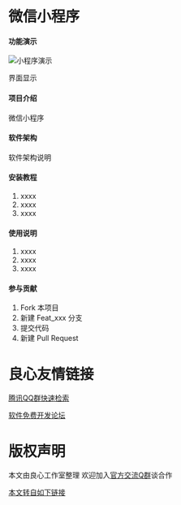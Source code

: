 # 微信小程序
#### 功能演示
![小程序演示](https://gitee.com/uploads/images/2018/0525/165253_70c21ef9_370055.gif "小程序")

界面显示

#### 项目介绍
微信小程序

#### 软件架构
软件架构说明


#### 安装教程

1. xxxx
2. xxxx
3. xxxx

#### 使用说明

1. xxxx
2. xxxx
3. xxxx

#### 参与贡献

1. Fork 本项目
2. 新建 Feat_xxx 分支
3. 提交代码
4. 新建 Pull Request



 # 良心友情链接

[腾讯QQ群快速检索](http://u.720life.cn/s/8cf73f7c)

[软件免费开发论坛](http://u.720life.cn/s/bbb01dc0)

# 版权声明 

本文由良心工作室整理 欢迎加入[官方交流Q群](https://u.720life.cn/s/f2316816)谈合作

[本文转自如下链接](http://u.720life.cn/g/2e71d0f0a5c601172267ba20d3a43c6ec590b4ecdd14b4a0559b0bea74c349a71d63ebf13d9472eca72c6e8d7018a79f59758acb52312132538925d05c7b276eed8547a035091f1f05473f61005efed6)